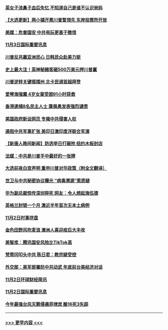 #### [英女子流鼻子血后失忆 不知道自己是谁不认识爸妈](../pages/prog202/a102977988.md?t=11032002) 
#### [【大选更新】两小镇开票川普暂领先 东岸投票所开放](../pages/prog202/a102977799.md?t=11032002) 
#### [美媒：危害国安 中共电玩更甚于微信](../pages/prog202/a102977989.md?t=11032002) 
#### [11月3日国际重要讯息](../pages/prog202/a102977957.md?t=11032002) 
#### [川普反共嬴亚洲民心 日韩民众赴美力挺](../pages/prog202/a102977910.md?t=11032002) 
#### [史上最大注！英神秘赌客砸500万美元押川普赢](../pages/prog202/a102977893.md?t=11032002) 
#### [川普逆转关键摇摆州 北卡民调首超拜登](../pages/prog202/a102977863.md?t=11032002) 
#### [爱琴海强震 4岁女童受困91小时获救](../pages/prog202/a102977850.md?t=11032002) 
#### [香港逮捕8名民主人士 蓬佩奥发表强烈谴责](../pages/prog202/a102977793.md?t=11032002) 
#### [美国政府新设网页 专揭中共侵害人权](../pages/prog202/a102977785.md?t=11032002) 
#### [遏阻中共军事扩张 美印日澳印度洋联合军演](../pages/prog202/a102977755.md?t=11032002) 
#### [【新唐人晚间新闻】防选举日打砸抢 纽约木板封店](../pages/prog202/a102977761.md?t=11032002) 
#### [法媒：中共是川普手中最好的一张牌](../pages/prog202/a102977699.md?t=11032002) 
#### [大选前夜白宫声明 重申川普对华政策（附全文翻译）](../pages/prog202/a102977671.md?t=11032002) 
#### [世卫与中共秘密协议曝光 “病毒溯源”惹质疑](../pages/prog202/a102977652.md?t=11032002) 
#### [华为副总裁惊传深圳猝死 网友：令人想起海伍德](../pages/prog202/a102977629.md?t=11032002) 
#### [英格兰封锁一个月 澳近半年首次无本土病例](../pages/prog202/a102977332.md?t=11032002) 
#### [11月2日时事拼盘](../pages/prog202/a102977494.md?t=11032002) 
#### [金色田野风吹麦浪 澳洲人喜迎疫后大丰收](../pages/prog202/a102977456.md?t=11032002) 
#### [美智库：腾讯国安风险比TikTok高](../pages/prog202/a102977344.md?t=11032002) 
#### [梵蒂冈叩头中共 陈日君：教宗疑受控](../pages/prog202/a102977294.md?t=11032002) 
#### [外交部：美军部署防中共动武 年底前台美经济对话](../pages/prog202/a102977291.md?t=11032002) 
#### [11月2日环球财经简讯](../pages/prog202/a102977284.md?t=11032002) 
#### [11月2日国际重要讯息](../pages/prog202/a102977179.md?t=11032002) 
#### [今年最强台风天鹅侵袭菲律宾 酿16死3失踪](../pages/prog202/a102977149.md?t=11032002) 

----
#### [ >>> 更早内容 <<< ](../indexes/prog202-earlier.md)
